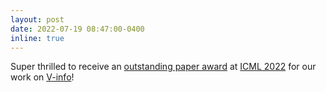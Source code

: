 ```yaml
---
layout: post
date: 2022-07-19 08:47:00-0400
inline: true
---
```


Super thrilled to receive an [outstanding paper award](https://icml.cc/virtual/2022/awards_detail) at [ICML 2022](https://icml.cc/virtual/2022/index.html) for our work on [V-info](https://icml.cc/virtual/2022/poster/16633)!